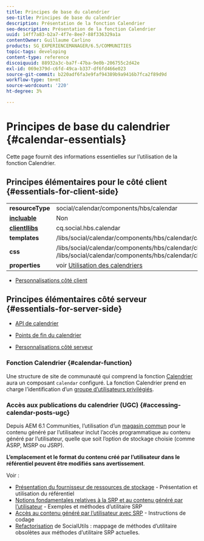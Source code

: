 ```yaml
---
title: Principes de base du calendrier
seo-title: Principes de base du calendrier
description: Présentation de la fonction Calendrier
seo-description: Présentation de la fonction Calendrier
uuid: 14ff7a83-b2a7-4f7e-8ee7-88f336329a1a
contentOwner: Guillaume Carlino
products: SG_EXPERIENCEMANAGER/6.5/COMMUNITIES
topic-tags: developing
content-type: reference
discoiquuid: 88932a3c-ba7f-47ba-9e0b-206755c2d42e
exl-id: 069e379d-c6fd-49ca-b337-df6fd466e023
source-git-commit: b220adf6fa3e9faf94389b9a9416b7fca2f89d9d
workflow-type: tm+mt
source-wordcount: '220'
ht-degree: 3%

---
```


# Principes de base du calendrier {#calendar-essentials}

Cette page fournit des informations essentielles sur l’utilisation de la fonction Calendrier.

## Principes élémentaires pour le côté client {#essentials-for-client-side}

<table>
 <tbody>
  <tr>
   <td> <strong>resourceType</strong></td>
   <td>social/calendar/components/hbs/calendar</td>
  </tr>
  <tr>
   <td> <a href="scf.md#add-or-include-a-communities-component"><strong>incluable</strong></a></td>
   <td>Non</td>
  </tr>
  <tr>
   <td> <a href="client-customize.md#clientlibs-for-scf"><strong>clientllibs</strong></a></td>
   <td>cq.social.hbs.calendar</td>
  </tr>
  <tr>
   <td> <strong>templates</strong></td>
   <td>/libs/social/calendar/components/hbs/calendar/calendar.hbs</td>
   <td> </td>
  </tr>
  <tr>
   <td> <strong>css</strong></td>
   <td>/libs/social/calendar/components/hbs/calendar/clientlibs/css/calendar.css<br /> /libs/social/calendar/components/hbs/calendar/clientlibs/css/jqueryui.css</td>
  </tr>
  <tr>
   <td><strong> properties</strong></td>
   <td>voir <a href="calendar.md">Utilisation des calendriers</a></td>
  </tr>
 </tbody>
</table>

* [Personnalisations côté client](client-customize.md)

## Principes élémentaires côté serveur {#essentials-for-server-side}

* [API de calendrier](https://helpx.adobe.com/experience-manager/6-5/sites/developing/using/reference-materials/javadoc/com/adobe/cq/social/calendar/client/api/package-summary.html)

* [Points de fin du calendrier](https://helpx.adobe.com/experience-manager/6-5/sites/developing/using/reference-materials/javadoc/com/adobe/cq/social/calendar/client/endpoints/package-summary.html)

* [Personnalisations côté serveur](server-customize.md)

### Fonction Calendrier {#calendar-function}

Une structure de site de communauté qui comprend la fonction [Calendrier](functions.md#calendar-function) aura un composant `calendar` configuré. La fonction Calendrier prend en charge l’identification d’un [groupe d’utilisateurs privilégiés](users.md#privileged-members-group).

### Accès aux publications du calendrier (UGC) {#accessing-calendar-posts-ugc}

Depuis AEM 6.1 Communities, l’utilisation d’un [magasin commun](working-with-srp.md) pour le contenu généré par l’utilisateur inclut l’accès programmatique au contenu généré par l’utilisateur, quelle que soit l’option de stockage choisie (comme ASRP, MSRP ou JSRP).

**L’emplacement et le format du contenu créé par l’utilisateur dans le référentiel peuvent être modifiés sans avertissement**.

Voir :

* [Présentation du fournisseur de ressources de stockage](srp.md)  - Présentation et utilisation du référentiel
* [Notions fondamentales relatives à la SRP et au contenu généré par l’utilisateur](srp-and-ugc.md)  - Exemples et méthodes d’utilitaire SRP
* [Accès au contenu généré par l’utilisateur avec SRP](accessing-ugc-with-srp.md)  - Instructions de codage
* [Refactorisation](socialutils.md)  de SocialUtils : mappage de méthodes d’utilitaire obsolètes aux méthodes d’utilitaire SRP actuelles.
